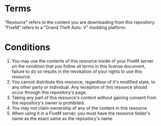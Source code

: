 # Terms

"Resource" refers to the content you are downloading from this repository.
"FiveM" refers to a "Grand Theft Auto: V" modding platform.

# Conditions

1) You may use the contents of this resource inside of your FiveM server on the condition that you follow all terms in this license document, failure to do so results in the revokation of your rights to use this resource.
2) You cannot distribute this resource, regardless of it's modified state, to any other party or individual. Any reception of this resource should occur through this repository's page.
3) Taking any part of this resource's content without gaining consent from the repository's owner is prohibited.
4) You may not claim ownership of any of the content in this resource.
5) When using it in a FiveM server, you must have the resource folder's name as the exact same as the repository's name.
